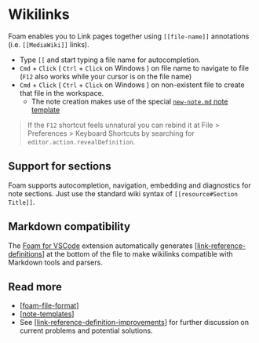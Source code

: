 # Wikilinks

Foam enables you to Link pages together using `[[file-name]]` annotations (i.e. `[[MediaWiki]]` links).

- Type `[[` and start typing a file name for autocompletion.
- `Cmd` + `Click` ( `Ctrl` + `Click` on Windows ) on file name to navigate to file (`F12` also works while your cursor is on the file name)
- `Cmd` + `Click` ( `Ctrl` + `Click` on Windows ) on non-existent file to create that file in the workspace.
  - The note creation makes use of the special [`new-note.md` note template](features/note-templates)

> If the `F12` shortcut feels unnatural you can rebind it at File > Preferences > Keyboard Shortcuts by searching for `editor.action.revealDefinition`.

## Support for sections

Foam supports autocompletion, navigation, embedding and diagnostics for note sections. Just use the standard wiki syntax of `[[resource#Section Title]]`.

## Markdown compatibility

The [Foam for VSCode](https://marketplace.visualstudio.com/items?itemName=foam.foam-vscode) extension automatically generates [[link-reference-definitions]] at the bottom of the file to make wikilinks compatible with Markdown tools and parsers.

## Read more

- [[foam-file-format]]
- [[note-templates]]
- See [[link-reference-definition-improvements]] for further discussion on current problems and potential solutions.

[//begin]: # "Autogenerated link references for markdown compatibility"
[link-reference-definitions]: features/link-reference-definitions.md "Link Reference Definitions"
[foam-file-format]: dev/foam-file-format.md "Foam File Format"
[note-templates]: features/note-templates.md "Note Templates"
[link-reference-definition-improvements]: dev/link-reference-definition-improvements.md "Link Reference Definition Improvements"
[//end]: # "Autogenerated link references"
